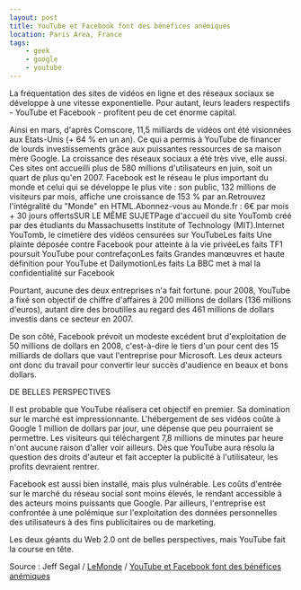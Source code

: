 ```yaml
---
layout: post
title: YouTube et Facebook font des bénéfices anémiques
location: Paris Area, France
tags:
    - geek
    - google
    - youtube
---
```


La fréquentation des sites de vidéos en ligne et des réseaux sociaux se développe à une vitesse exponentielle. Pour autant, leurs leaders respectifs - YouTube et Facebook - profitent peu de cet énorme capital.

Ainsi en mars, d'après Comscore, 11,5 milliards de vidéos ont été visionnées aux Etats-Unis (+ 64 % en un an). Ce qui a permis à YouTube de financer de lourds investissements grâce aux puissantes ressources de sa maison mère Google. La croissance des réseaux sociaux a été très vive, elle aussi. Ces sites ont accueilli plus de 580 millions d'utilisateurs en juin, soit un quart de plus qu'en 2007. Facebook est le réseau le plus important du monde et celui qui se développe le plus vite : son public, 132 millions de visiteurs par mois, affiche une croissance de 153 % par an.Retrouvez l'intégralité du "Monde" en HTML.Abonnez-vous au Monde.fr : 6€ par mois + 30 jours offertsSUR LE MÊME SUJETPage d'accueil du site YouTomb créé par des étudiants du Massachusetts Institute of Technology (MIT).Internet YouTomb, le cimetière des vidéos censurées sur YouTubeLes faits Une plainte déposée contre Facebook pour atteinte à la vie privéeLes faits TF1 poursuit YouTube pour contrefaçonLes faits Grandes manœuvres et haute définition pour YouTube et DailymotionLes faits La BBC met à mal la confidentialité sur Facebook

Pourtant, aucune des deux entreprises n'a fait fortune. pour 2008, YouTube a fixé son objectif de chiffre d'affaires à 200 millions de dollars (136 millions d'euros), autant dire des broutilles au regard des 461 millions de dollars investis dans ce secteur en 2007.

De son côté, Facebook prévoit un modeste excédent brut d'exploitation de 50 millions de dollars en 2008, c'est-à-dire le tiers d'un pour cent des 15 milliards de dollars que vaut l'entreprise pour Microsoft. Les deux acteurs ont donc du travail pour convertir leur succès d'audience en beaux et bons dollars.

DE BELLES PERSPECTIVES

Il est probable que YouTube réalisera cet objectif en premier. Sa domination sur le marché est impressionnante. L'hébergement de ses vidéos coûte à Google 1 million de dollars par jour, une dépense que peu pourraient se permettre. Les visiteurs qui téléchargent 7,8 millions de minutes par heure n'ont aucune raison d'aller voir ailleurs. Dès que YouTube aura résolu la question des droits d'auteur et fait accepter la publicité à l'utilisateur, les profits devraient rentrer.

Facebook est aussi bien installé, mais plus vulnérable. Les coûts d'entrée sur le marché du réseau social sont moins élevés, le rendant accessible à des acteurs moins puissants que Google. Par ailleurs, l'entreprise est confrontée à une polémique sur l'exploitation des données personnelles des utilisateurs à des fins publicitaires ou de marketing.

Les deux géants du Web 2.0 ont de belles perspectives, mais YouTube fait la course en tête.

Source : Jeff Segal / <a href="http://www.lemonde.fr" hreflang="fr">LeMonde</a> / <a href="http://www.lemonde.fr/economie/article/2008/08/25/youtube-et-facebook-font-des-benefices-anemiques_1087610_3234.html#ens_id=1087774" hreflang="fr">YouTube et Facebook font des bénéfices anémiques</a>
